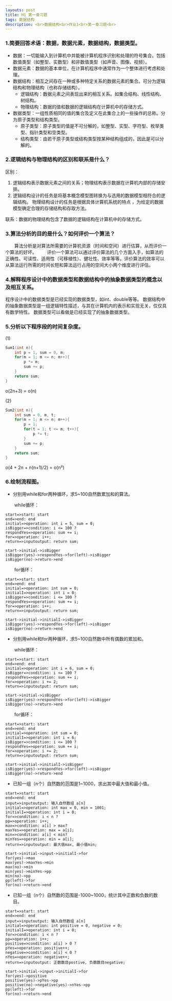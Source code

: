 ```yaml
---
layouts: post
title: H1 第一章习题
tags: 数据结构
description: <br>数据结构<br>作业1<br>第一章习题<br>
---
```


### 1.简要回答术语：数据，数据元素，数据结构，数据类型。
- 数据：一切能输入到计算机中并能被计算机程序识别和处理的符号集合。包括数值类型（如整型、实数型）和非数值类型（如声音、图像、视频）。
- 数据元素：数据的基本单位，在计算机程序中通常作为一个整体进行考虑和处理。
- 数据结构：相互之间存在一种或多种特定关系的数据元素的集合。可分为逻辑结构和物理结构（也称存储结构）。
  - 逻辑结构：数据元素之间表现出来的相互关系。如集合结构、线性结构、树结构。
  - 物理结构：数据的值和数据的逻辑结构在计算机中的存储方式。
- 数据类型：一组性质相同的值的集合及定义在此集合上的一些操作的总称。分为原子类型和结构类型。
  - 原子类型：原子类型的值是不可分解的，如整型、实型、字符型、枚举类型、指针类型和空类型。
  - 结构类型：由若干原子类型或结构类型按某种结构组成的，因此是可以分解的。

### 2.逻辑结构与物理结构的区别和联系是什么？
区别：
1. 逻辑结构表示数据元素之间的关系；物理结构表示数据在计算机内部的存储安排。
2. 逻辑结构设计的任务是将基本概念模型图转换为与选用的数据模型相符合的逻辑结构。
   物理结构设计的任务是根据具体计算机系统的特点 ，为给定的数据模型确定合理的存储结构和存取方法。

联系：数据的物理结构包含了数据的逻辑结构在计算机中的存储方式。

### 3.算法分析的目的是什么？如何评价一个算法？
&emsp;&emsp;算法分析是对算法所需要的计算机资源（时间和空间）进行估算，从而评价一个算法的好坏。
&emsp;&emsp;评价一个算法可以通过评价算法的几个方面入手，如算法的正确性、可读性、适用性（可移植性）、健壮性、效率等等。评价算法的效率可以从算法运行所需的时间长短和算法运行占用的空间大小两个维度进行评估。

### 4.解释程序设计中的数据类型和数据结构中的抽象数据类型的概念以及相互关系。
程序设计中的数据类型是已经实现的数据类型，如int、double等等。
数据结构中的抽象数据类型是一组逻辑特性描述，与其在计算机内的表示和实现无关，仅仅具有数学特性。
数据类型可以看做是已经实现了的抽象数据类型。

### 5.分析以下程序段的时间复杂度。
(1)
```cpp
Sum1(int n){
    int p = 1, sum = 0, m;
    for(m = 1; m <= n; m++){
        p *= m;
        sum += p;
    }
    return sum;
}
```
o(2n+3) = o(n)

(2)
```cpp
Sum2(int n){
    int sum = 0, m, t;
    for(m = 1; m <= n; m++){
        p = 1;
        for(t = 1; t <= m; t++){
            p *= t;
        }
        sum += p;
    }
    return sum;
}
```
o(4 + 2n + n(n+1)/2) = o(n²)

### 6.绘制流程图。
- 分别用while和for两种循环，求5~100自然数累加和的算法。

&emsp;&emsp;while循环：
```flow
start=>start: start
end=>end: end
initial=>operation: int i = 5, sum = 0;
isBigger=>condition: i <= 100 ?
respondYes=>operation: sum += i;
for=>operation: i++;
return=>inputoutput: return sum;

start->initial->isBigger
isBigger(yes)->respondYes->for(left)->isBigger
isBigger(no)->return->end
```
&emsp;&emsp;for循环：
```flow
start=>start: start
end=>end: end
initial=>operation: int sum = 0;
initialI=>operation: int i = 0;
isBigger=>condition: i <= 100 ?
respondYes=>operation: sum += i;
for=>operation: i++;
return=>inputoutput: return sum;

start->initial->initialI->isBigger
isBigger(yes)->respondYes->for(left)->isBigger
isBigger(no)->return->end
```
- 分别用while和for两种循环，求5~100自然数中所有偶数的累加和。

&emsp;&emsp;while循环：
```flow
start=>start: start
end=>end: end
initial=>operation: int i = 6, sum = 0;
isBigger=>condition: i <= 100 ?
respondYes=>operation: sum += i;
for=>operation: i += 2;
return=>inputoutput: return sum;

start->initial->isBigger
isBigger(yes)->respondYes->for(left)->isBigger
isBigger(no)->return->end
```
&emsp;&emsp;for循环：
```flow
start=>start: start
end=>end: end
initial=>operation: int sum = 0;
initialI=>operation: int i = 6;
isBigger=>condition: i <= 100 ?
respondYes=>operation: sum += i;
for=>operation: i += 2;
return=>inputoutput: return sum;

start->initial->initialI->isBigger
isBigger(yes)->respondYes->for(left)->isBigger
isBigger(no)->return->end
```

- 已知一组（n个）自然数的范围是1~1000，求出其中最大值和最小值。  
```flow
start=>start: start
end=>end: end
input=>inputoutput: 输入自然数组 a[n]
initial=>operation: int max = 0, min = 1001;
initialI=>operation: int i = 0;
for=>condition: i < n ?
pp=>operation: i++;
max=>condition: a[i] > max?
maxYes=>operation: max = a[i];
min=>condition: a[i] < min?
minYes=>operation: min = a[i];
return=>inputoutput: 最大值max, 最小值min;

start->initial->input->initialI->for
for(yes)->max
max(yes)->maxYes->min
max(no)->min
min(yes)->minYes->pp
min(no)->pp
pp(left)->for
for(no)->return->end
```

- 已知一组（n个）自然数的范围是-1000~1000，统计其中正数和负数的数目。  
```flow
start=>start: start
end=>end: end
input=>inputoutput: 输入自然数组 a[n]
initial=>operation: int positive = 0, negative = 0;
initialI=>operation: int i = 0;
for=>condition: i < n ?
pp=>operation: i++;
positive=>condition: a[i] > 0 ?
pYes=>operation: positive++;
negative=>condition: a[i] < 0 ?
nYes=>operation: negative++;
return=>inputoutput: 正数数目postive, 负数数目negative;

start->initial->input->initialI->for
for(yes)->positive
positive(yes)->pYes->pp
positive(no)->negative(yes)->nYes->pp
pp(left)->for
for(no)->return->end
```

